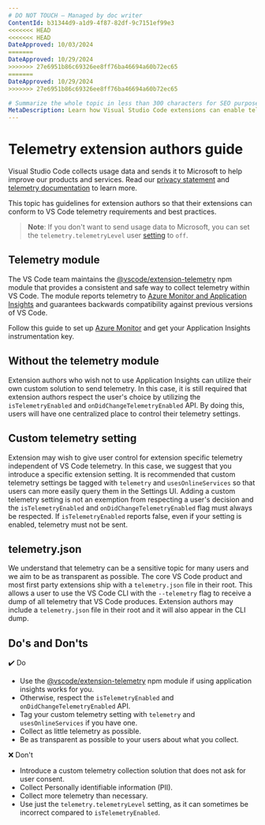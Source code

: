 ```yaml
---
# DO NOT TOUCH — Managed by doc writer
ContentId: b31344d9-a1d9-4f87-82df-9c7151ef99e3
<<<<<<< HEAD
<<<<<<< HEAD
DateApproved: 10/03/2024
=======
DateApproved: 10/29/2024
>>>>>>> 27e6951b86c69326ee8ff76ba46694a60b72ec65
=======
DateApproved: 10/29/2024
>>>>>>> 27e6951b86c69326ee8ff76ba46694a60b72ec65

# Summarize the whole topic in less than 300 characters for SEO purpose
MetaDescription: Learn how Visual Studio Code extensions can enable telemetry and respect user telemetry choices.
---
```


# Telemetry extension authors guide

Visual Studio Code collects usage data and sends it to Microsoft to help improve our products and services. Read our [privacy statement](https://go.microsoft.com/fwlink/?LinkID=528096&clcid=0x409) and [telemetry documentation](/docs/getstarted/telemetry) to learn more.

This topic has guidelines for extension authors so that their extensions can conform to VS Code telemetry requirements and best practices.

>**Note**: If you don't want to send usage data to Microsoft, you can set the `telemetry.telemetryLevel` user [setting](/docs/getstarted/settings) to `off`.

## Telemetry module

The VS Code team maintains the [@vscode/extension-telemetry](https://www.npmjs.com/package/@vscode/extension-telemetry) npm module that provides a consistent and safe way to collect telemetry within VS Code. The module reports telemetry to [Azure Monitor and Application Insights](https://azure.microsoft.com/services/monitor/) and guarantees backwards compatibility against previous versions of VS Code.

Follow this guide to set up [Azure Monitor](https://learn.microsoft.com/azure/azure-monitor/app/nodejs) and get your Application Insights instrumentation key.

## Without the telemetry module

Extension authors who wish not to use Application Insights can utilize their own custom solution to send telemetry. In this case, it is still required that extension authors respect the user's choice by utilizing the `isTelemetryEnabled` and `onDidChangeTelemetryEnabled` API. By doing this, users will have one centralized place to control their telemetry settings.

## Custom telemetry setting

Extension may wish to give user control for extension specific telemetry independent of VS Code telemetry. In this case, we suggest that you introduce a specific extension setting. It is recommended that custom telemetry settings be tagged with `telemetry` and `usesOnlineServices` so that users can more easily query them in the Settings UI. Adding a custom telemetry setting is not an exemption from respecting a user's decision and the `isTelemetryEnabled` and `onDidChangeTelemetryEnabled` flag must always be respected. If `isTelemetryEnabled` reports false, even if your setting is enabled, telemetry must not be sent.

## telemetry.json

We understand that telemetry can be a sensitive topic for many users and we aim to be as transparent as possible. The core VS Code product and most first party extensions ship with a `telemetry.json` file in their root. This allows a user to use the VS Code CLI with the `--telemetry` flag to receive a dump of all telemetry that VS Code produces. Extension authors may include a `telemetry.json` file in their root and it will also appear in the CLI dump.

## Do's and Don'ts

✔️ Do

* Use the [@vscode/extension-telemetry](https://www.npmjs.com/package/@vscode/extension-telemetry) npm module if using application insights works for you.
* Otherwise, respect the `isTelemetryEnabled` and `onDidChangeTelemetryEnabled` API.
* Tag your custom telemetry setting with `telemetry` and `usesOnlineServices` if you have one.
* Collect as little telemetry as possible.
* Be as transparent as possible to your users about what you collect.

❌ Don't

* Introduce a custom telemetry collection solution that does not ask for user consent.
* Collect Personally identifiable information (PII).
* Collect more telemetry than necessary.
* Use just the `telemetry.telemetryLevel` setting, as it can sometimes be incorrect compared to `isTelemetryEnabled`.
